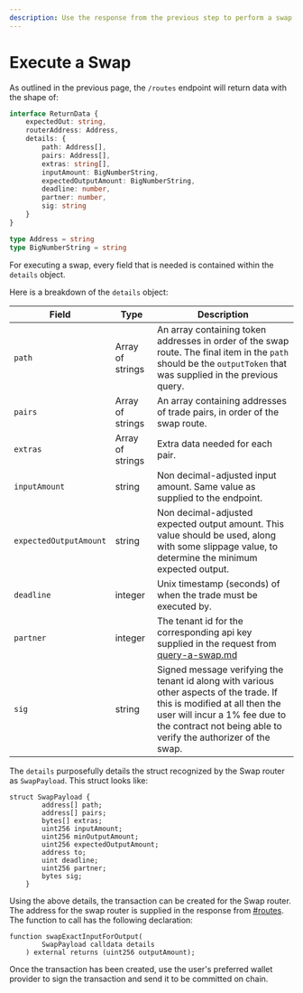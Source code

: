```yaml
---
description: Use the response from the previous step to perform a swap
---
```


# Execute a Swap

As outlined in the previous page, the `/routes` endpoint will return data with the shape of:

```typescript
interface ReturnData {
    expectedOut: string,
    routerAddress: Address,
    details: {
        path: Address[],
        pairs: Address[],
        extras: string[],
        inputAmount: BigNumberString,
        expectedOutputAmount: BigNumberString,
        deadline: number,
        partner: number,
        sig: string
    }
}

type Address = string
type BigNumberString = string 
```

For executing a swap, every field that is needed is contained within the `details` object.

Here is a breakdown of the `details` object:

| Field                  | Type             | Description                                                                                                                                                                                                                  |
| ---------------------- | ---------------- | ---------------------------------------------------------------------------------------------------------------------------------------------------------------------------------------------------------------------------- |
| `path`                 | Array of strings | An array containing token addresses in order of the swap route.  The final item in the `path` should be the `outputToken` that was supplied in the previous query.                                                           |
| `pairs`                | Array of strings | An array containing addresses of trade pairs, in order of the swap route.                                                                                                                                                    |
| `extras`               | Array of strings | Extra data needed for each pair.                                                                                                                                                                                             |
| `inputAmount`          | string           | Non decimal-adjusted input amount.  Same value as supplied to the endpoint.                                                                                                                                                  |
| `expectedOutputAmount` | string           | Non decimal-adjusted expected output amount.  This value should be used, along with some slippage value, to determine the minimum expected output.                                                                           |
| `deadline`             | integer          | Unix timestamp (seconds) of when the trade must be executed by.                                                                                                                                                              |
| `partner`              | integer          | The tenant id for the corresponding api key supplied in the request from [query-a-swap.md](query-a-swap.md "mention")                                                                                                        |
| `sig`                  | string           | Signed message verifying the tenant id along with various other aspects of the trade.  If this is modified at all then the user will incur a 1% fee due to the contract not being able to verify the authorizer of the swap. |

The `details` purposefully details the struct recognized by the Swap router as `SwapPayload`.  This struct looks like:

```solidity
struct SwapPayload {
		address[] path;
		address[] pairs;
		bytes[] extras;
		uint256 inputAmount;
		uint256 minOutputAmount;
		uint256 expectedOutputAmount;
		address to;
		uint deadline;
		uint256 partner;
		bytes sig;
	}
```

Using the above details, the transaction can be created for the Swap router.  The address for the swap router is supplied in the response from [#routes](query-a-swap.md#routes "mention").  The function to call has the following declaration:

```solidity
function swapExactInputForOutput(
		SwapPayload calldata details
	) external returns (uint256 outputAmount);
```

Once the transaction has been created, use the user's preferred wallet provider to sign the transaction and send it to be committed on chain.
